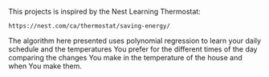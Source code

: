 This projects is inspired by the Nest Learning Thermostat:

	https://nest.com/ca/thermostat/saving-energy/

The algorithm here presented uses polynomial regression to learn your daily schedule 
and the temperatures You prefer for the different times of the day comparing the changes You make 
in the temperature of the house and when You make them.
